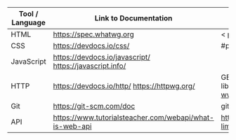 Tool / Language  |  Link to Documentation                                         |  Example / Syntax
---------------  |  ---------------------                                         |  ----------------
HTML             |  https://spec.whatwg.org                                       |  < p > This is a paragraph < p >
CSS              |  https://devdocs.io/css/                                       |  #para1{ text-align: center; color: red; }
JavaScript       |  https://devdocs.io/javascript/  https://javascript.info/      |   <script> function myFunction() { document.getElementById("demo").innerHTML = "Paragraph changed."; } </script>
HTTP             | https://devdocs.io/http/   https://httpwg.org/                 | GET /hello.txt HTTP/1.1 User-Agent: curl/7.16.3 libcurl/7.16.3 OpenSSL/0.9.7l zlib/1.2.3 Host: www.example.com Accept-Language: en
Git              | https://git-scm.com/doc                                        | git config, git init, git clone, git add, git commit
API              |https://www.tutorialsteacher.com/webapi/what-is-web-api         | https://example.com/api/v2/db/_table/contact_info?limit=5
